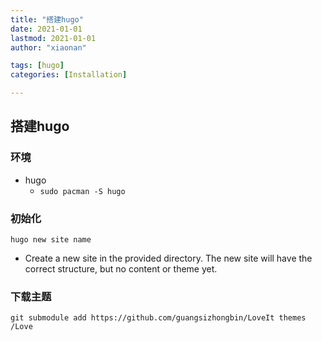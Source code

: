 ```yaml
---
title: "搭建hugo"
date: 2021-01-01
lastmod: 2021-01-01
author: "xiaonan"

tags: [hugo]
categories: [Installation]

---
```


## 搭建hugo

### 环境

- hugo
	- `sudo pacman -S hugo`

### 初始化

```
hugo new site name
```

- Create a new site in the provided directory. The new site will have the correct structure, but no content or theme yet.

### 下载主题

```
git submodule add https://github.com/guangsizhongbin/LoveIt themes  
/Love
```
